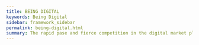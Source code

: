 ```yaml
---
title: BEING DIGITAL
keywords: Being Digital
sidebar: framework_sidebar
permalink: being-digital.html
summary: The rapid pase and fierce competition in the digital market place require a whole different level of customer focus, innovation and time to customer value.
---
```

